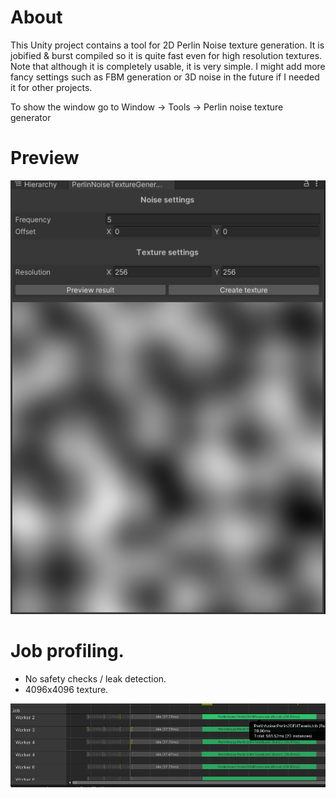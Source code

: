 # About
This Unity project contains a tool for 2D Perlin Noise texture generation. It is jobified & burst compiled so it is quite fast even for high resolution textures. Note that although it is completely usable, it is very simple. I might add more fancy settings such as FBM generation or 3D noise in the future if I needed it for other projects.

To show the window go to Window -> Tools -> Perlin noise texture generator

# Preview
![alt-text](./GithubImgs/Preview.png)

# Job profiling. 
- No safety checks / leak detection.
- 4096x4096 texture.

![alt-text](./GithubImgs/Profiler.png)
